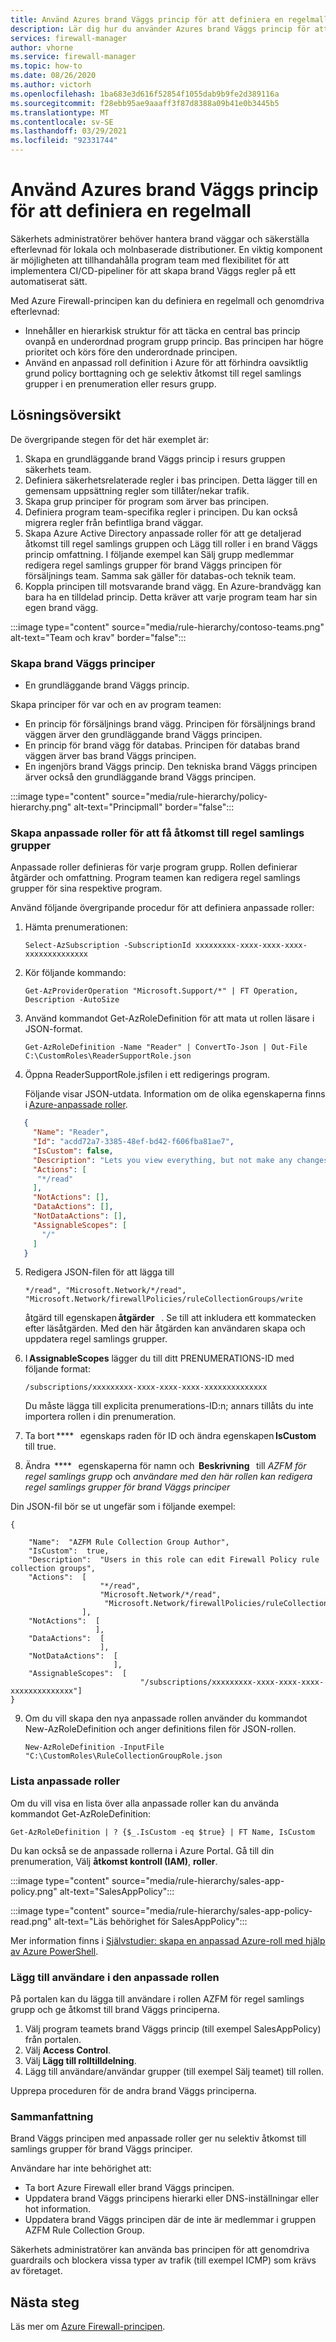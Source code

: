 ```yaml
---
title: Använd Azures brand Väggs princip för att definiera en regelmall
description: Lär dig hur du använder Azures brand Väggs princip för att definiera en regelmall och tillämpa efterlevnad.
services: firewall-manager
author: vhorne
ms.service: firewall-manager
ms.topic: how-to
ms.date: 08/26/2020
ms.author: victorh
ms.openlocfilehash: 1ba683e3d616f52854f1055dab9b9fe2d389116a
ms.sourcegitcommit: f28ebb95ae9aaaff3f87d8388a09b41e0b3445b5
ms.translationtype: MT
ms.contentlocale: sv-SE
ms.lasthandoff: 03/29/2021
ms.locfileid: "92331744"
---
```

# <a name="use-azure-firewall-policy-to-define-a-rule-hierarchy"></a>Använd Azures brand Väggs princip för att definiera en regelmall

Säkerhets administratörer behöver hantera brand väggar och säkerställa efterlevnad för lokala och molnbaserade distributioner. En viktig komponent är möjligheten att tillhandahålla program team med flexibilitet för att implementera CI/CD-pipeliner för att skapa brand Väggs regler på ett automatiserat sätt.

Med Azure Firewall-principen kan du definiera en regelmall och genomdriva efterlevnad:

- Innehåller en hierarkisk struktur för att täcka en central bas princip ovanpå en underordnad program grupp princip. Bas principen har högre prioritet och körs före den underordnade principen.
- Använd en anpassad roll definition i Azure för att förhindra oavsiktlig grund policy borttagning och ge selektiv åtkomst till regel samlings grupper i en prenumeration eller resurs grupp. 

## <a name="solution-overview"></a>Lösningsöversikt

De övergripande stegen för det här exemplet är:

1. Skapa en grundläggande brand Väggs princip i resurs gruppen säkerhets team. 
3. Definiera säkerhetsrelaterade regler i bas principen. Detta lägger till en gemensam uppsättning regler som tillåter/nekar trafik.
4. Skapa grup principer för program som ärver bas principen. 
5. Definiera program team-specifika regler i principen. Du kan också migrera regler från befintliga brand väggar.
6. Skapa Azure Active Directory anpassade roller för att ge detaljerad åtkomst till regel samlings gruppen och Lägg till roller i en brand Väggs princip omfattning. I följande exempel kan Sälj grupp medlemmar redigera regel samlings grupper för brand Väggs principen för försäljnings team. Samma sak gäller för databas-och teknik team.
7. Koppla principen till motsvarande brand vägg. En Azure-brandvägg kan bara ha en tilldelad princip. Detta kräver att varje program team har sin egen brand vägg.



:::image type="content" source="media/rule-hierarchy/contoso-teams.png" alt-text="Team och krav" border="false":::

### <a name="create-the-firewall-policies"></a>Skapa brand Väggs principer

- En grundläggande brand Väggs princip.

Skapa principer för var och en av program teamen:

- En princip för försäljnings brand vägg. Principen för försäljnings brand väggen ärver den grundläggande brand Väggs principen.
- En princip för brand vägg för databas. Principen för databas brand väggen ärver bas brand Väggs principen.
- En ingenjörs brand Väggs princip. Den tekniska brand Väggs principen ärver också den grundläggande brand Väggs principen.

:::image type="content" source="media/rule-hierarchy/policy-hierarchy.png" alt-text="Principmall" border="false":::

### <a name="create-custom-roles-to-access-the-rule-collection-groups"></a>Skapa anpassade roller för att få åtkomst till regel samlings grupper 

Anpassade roller definieras för varje program grupp. Rollen definierar åtgärder och omfattning. Program teamen kan redigera regel samlings grupper för sina respektive program.

Använd följande övergripande procedur för att definiera anpassade roller:

1. Hämta prenumerationen:

   `Select-AzSubscription -SubscriptionId xxxxxxxxx-xxxx-xxxx-xxxx-xxxxxxxxxxxxxx`
2. Kör följande kommando:

   `Get-AzProviderOperation "Microsoft.Support/*" | FT Operation, Description -AutoSize`
3. Använd kommandot Get-AzRoleDefinition för att mata ut rollen läsare i JSON-format. 

   `Get-AzRoleDefinition -Name "Reader" | ConvertTo-Json | Out-File C:\CustomRoles\ReaderSupportRole.json`
4. Öppna ReaderSupportRole.jsfilen i ett redigerings program.

   Följande visar JSON-utdata. Information om de olika egenskaperna finns i [Azure-anpassade roller](../role-based-access-control/custom-roles.md).

```json
   { 
     "Name": "Reader", 
     "Id": "acdd72a7-3385-48ef-bd42-f606fba81ae7", 
     "IsCustom": false, 
     "Description": "Lets you view everything, but not make any changes.", 
     "Actions": [ 
      "*/read" 
     ], 
     "NotActions": [], 
     "DataActions": [], 
     "NotDataActions": [], 
     "AssignableScopes": [ 
       "/" 
     ] 
   } 
```
5. Redigera JSON-filen för att lägga till 

   `*/read", "Microsoft.Network/*/read", "Microsoft.Network/firewallPolicies/ruleCollectionGroups/write` 

   åtgärd till egenskapen **åtgärder**   . Se till att inkludera ett kommatecken efter läsåtgärden. Med den här åtgärden kan användaren skapa och uppdatera regel samlings grupper.
6. I **AssignableScopes** lägger du till ditt PRENUMERATIONS-ID med följande format: 

   `/subscriptions/xxxxxxxxx-xxxx-xxxx-xxxx-xxxxxxxxxxxxxx`

   Du måste lägga till explicita prenumerations-ID:n; annars tillåts du inte importera rollen i din prenumeration.
7. Ta bort ****   egenskaps raden för ID och ändra egenskapen **IsCustom**   till true.
8. Ändra  ****   egenskaperna för namn och  **Beskrivning**   till *AZFM för regel samlings grupp* och *användare med den här rollen kan redigera regel samlings grupper för brand Väggs principer*

Din JSON-fil bör se ut ungefär som i följande exempel:

```
{ 

    "Name":  "AZFM Rule Collection Group Author", 
    "IsCustom":  true, 
    "Description":  "Users in this role can edit Firewall Policy rule collection groups", 
    "Actions":  [ 
                    "*/read", 
                    "Microsoft.Network/*/read", 
                     "Microsoft.Network/firewallPolicies/ruleCollectionGroups/write" 
                ], 
    "NotActions":  [ 
                   ], 
    "DataActions":  [ 
                    ], 
    "NotDataActions":  [ 
                       ], 
    "AssignableScopes":  [ 
                             "/subscriptions/xxxxxxxxx-xxxx-xxxx-xxxx-xxxxxxxxxxxxxx"] 
} 
```
9. Om du vill skapa den nya anpassade rollen använder du kommandot New-AzRoleDefinition och anger definitions filen för JSON-rollen. 

   `New-AzRoleDefinition -InputFile "C:\CustomRoles\RuleCollectionGroupRole.json`

### <a name="list-custom-roles"></a>Lista anpassade roller

Om du vill visa en lista över alla anpassade roller kan du använda kommandot Get-AzRoleDefinition:

   `Get-AzRoleDefinition | ? {$_.IsCustom -eq $true} | FT Name, IsCustom`

Du kan också se de anpassade rollerna i Azure Portal. Gå till din prenumeration, Välj **åtkomst kontroll (IAM)**, **roller**.

:::image type="content" source="media/rule-hierarchy/sales-app-policy.png" alt-text="SalesAppPolicy":::

:::image type="content" source="media/rule-hierarchy/sales-app-policy-read.png" alt-text="Läs behörighet för SalesAppPolicy":::

Mer information finns i [Självstudier: skapa en anpassad Azure-roll med hjälp av Azure PowerShell](../role-based-access-control/tutorial-custom-role-powershell.md).

### <a name="add-users-to-the-custom-role"></a>Lägg till användare i den anpassade rollen

På portalen kan du lägga till användare i rollen AZFM för regel samlings grupp och ge åtkomst till brand Väggs principerna.

1. Välj program teamets brand Väggs princip (till exempel SalesAppPolicy) från portalen.
2. Välj **Access Control**.
3. Välj **Lägg till rolltilldelning**.
4. Lägg till användare/användar grupper (till exempel Sälj teamet) till rollen.

Upprepa proceduren för de andra brand Väggs principerna.

### <a name="summary"></a>Sammanfattning

Brand Väggs principen med anpassade roller ger nu selektiv åtkomst till samlings grupper för brand Väggs principer.

Användare har inte behörighet att:
- Ta bort Azure Firewall eller brand Väggs principen.
- Uppdatera brand Väggs principens hierarki eller DNS-inställningar eller hot information.
- Uppdatera brand Väggs principen där de inte är medlemmar i gruppen AZFM Rule Collection Group.

Säkerhets administratörer kan använda bas principen för att genomdriva guardrails och blockera vissa typer av trafik (till exempel ICMP) som krävs av företaget. 

## <a name="next-steps"></a>Nästa steg

Läs mer om [Azure Firewall-principen](policy-overview.md).

